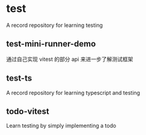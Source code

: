 # test

A record repository for learning testing

## test-mini-runner-demo

通过自己实现 vitest 的部分 api 来进一步了解测试框架

## test-ts

A record repository for learning typescript and testing

## todo-vitest

Learn testing by simply implementing a todo
